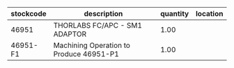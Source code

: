 |stockcode|description|quantity|location|
|---------|-----------|--------|--------|
|46951|THORLABS FC/APC - SM1 ADAPTOR|1.00||
|46951-F1|Machining Operation to Produce 46951-P1|1.00||
